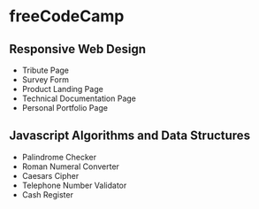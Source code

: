 # freeCodeCamp

## Responsive Web Design

- Tribute Page
- Survey Form
- Product Landing Page
- Technical Documentation Page
- Personal Portfolio Page

## Javascript Algorithms and Data Structures

- Palindrome Checker
- Roman Numeral Converter
- Caesars Cipher
- Telephone Number Validator
- Cash Register
